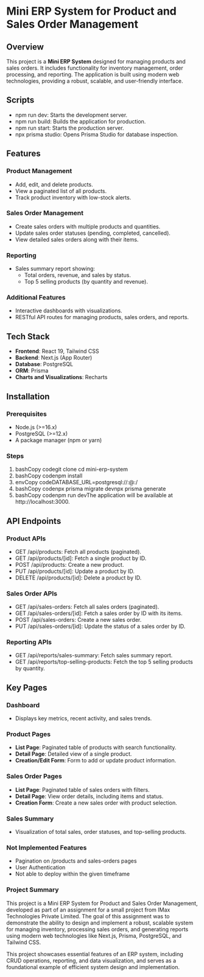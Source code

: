 Mini ERP System for Product and Sales Order Management
======================================================

Overview
--------

This project is a **Mini ERP System** designed for managing products and sales orders. It includes functionality for inventory management, order processing, and reporting. The application is built using modern web technologies, providing a robust, scalable, and user-friendly interface.

Scripts
-------

*   npm run dev: Starts the development server.
*   npm run build: Builds the application for production.
*   npm run start: Starts the production server.
*   npx prisma studio: Opens Prisma Studio for database inspection.
    


Features
--------

### Product Management

*   Add, edit, and delete products.
*   View a paginated list of all products.
*   Track product inventory with low-stock alerts.
    

### Sales Order Management

*   Create sales orders with multiple products and quantities.
*   Update sales order statuses (pending, completed, cancelled).
*   View detailed sales orders along with their items.
    

### Reporting

*   Sales summary report showing:    
    *   Total orders, revenue, and sales by status.
    *   Top 5 selling products (by quantity and revenue).
            

### Additional Features

*   Interactive dashboards with visualizations.
*   RESTful API routes for managing products, sales orders, and reports.
    

Tech Stack
----------

*   **Frontend**: React 19, Tailwind CSS
*   **Backend**: Next.js (App Router)
*   **Database**: PostgreSQL
*   **ORM**: Prisma
*   **Charts and Visualizations**: Recharts
    

Installation
------------

### Prerequisites

*   Node.js (>=16.x)
*   PostgreSQL (>=12.x)
*   A package manager (npm or yarn)

### Steps

1.  bashCopy codegit clone cd mini-erp-system
2.  bashCopy codenpm install
3.  envCopy codeDATABASE\_URL=postgresql://:@:/
4.  bashCopy codenpx prisma migrate devnpx prisma generate
5.  bashCopy codenpm run devThe application will be available at http://localhost:3000.
    

API Endpoints
-------------

### Product APIs

*   GET /api/products: Fetch all products (paginated).
*   GET /api/products/\[id\]: Fetch a single product by ID.
*   POST /api/products: Create a new product.
*   PUT /api/products/\[id\]: Update a product by ID.
*   DELETE /api/products/\[id\]: Delete a product by ID.
    

### Sales Order APIs

*   GET /api/sales-orders: Fetch all sales orders (paginated).
*   GET /api/sales-orders/\[id\]: Fetch a sales order by ID with its items.
*   POST /api/sales-orders: Create a new sales order.
*   PUT /api/sales-orders/\[id\]: Update the status of a sales order by ID.
    

### Reporting APIs

*   GET /api/reports/sales-summary: Fetch sales summary report.
*   GET /api/reports/top-selling-products: Fetch the top 5 selling products by quantity.
    

Key Pages
---------

### Dashboard

*   Displays key metrics, recent activity, and sales trends.
    

### Product Pages

*   **List Page**: Paginated table of products with search functionality.
*   **Detail Page**: Detailed view of a single product.
*   **Creation/Edit Form**: Form to add or update product information.
    

### Sales Order Pages

*   **List Page**: Paginated table of sales orders with filters.
*   **Detail Page**: View order details, including items and status.
*   **Creation Form**: Create a new sales order with product selection.
    

### Sales Summary

*   Visualization of total sales, order statuses, and top-selling products.

### Not Implemented Features

* Pagination on /products and sales-orders pages
* User Authentication
* Not able to deploy within the given timeframe
    
### Project Summary
This project is a Mini ERP System for Product and Sales Order Management, developed as part of an assignment for a small project from IMax Technologies Private Limited. The goal of this assignment was to demonstrate the ability to design and implement a robust, scalable system for managing inventory, processing sales orders, and generating reports using modern web technologies like Next.js, Prisma, PostgreSQL, and Tailwind CSS.

This project showcases essential features of an ERP system, including CRUD operations, reporting, and data visualization, and serves as a foundational example of efficient system design and implementation.






